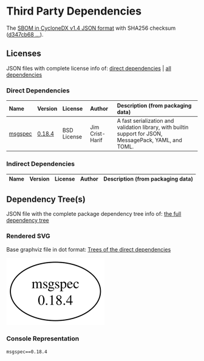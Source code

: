 # Third Party Dependencies

<!--[[[fill sbom_sha256()]]]-->
The [SBOM in CycloneDX v1.4 JSON format](https://git.sr.ht/~sthagen/paikalta/blob/default/etc/sbom/cdx.json) with SHA256 checksum ([d347cb68 ...](https://git.sr.ht/~sthagen/paikalta/blob/default/etc/sbom/cdx.json.sha256 "sha256:d347cb685591cb47005b0c9d1abe05fb2f9bae6229db1bd2b809d6098ef8492e")).
<!--[[[end]]] (checksum: 3dac271d6d3326aff5fbb4428fadb296)-->
## Licenses 

JSON files with complete license info of: [direct dependencies](direct-dependency-licenses.json) | [all dependencies](all-dependency-licenses.json)

### Direct Dependencies

<!--[[[fill direct_dependencies_table()]]]-->
| Name                                        | Version                                            | License     | Author          | Description (from packaging data)                                                                        |
|:--------------------------------------------|:---------------------------------------------------|:------------|:----------------|:---------------------------------------------------------------------------------------------------------|
| [msgspec](https://jcristharif.com/msgspec/) | [0.18.4](https://pypi.org/project/msgspec/0.18.4/) | BSD License | Jim Crist-Harif | A fast serialization and validation library, with builtin support for JSON, MessagePack, YAML, and TOML. |
<!--[[[end]]] (checksum: 1c3c9ba0e18c3fac83af659acb8125cc)-->

### Indirect Dependencies

<!--[[[fill indirect_dependencies_table()]]]-->
| Name | Version | License | Author | Description (from packaging data) |
|:-----|:--------|:--------|:-------|:----------------------------------|
<!--[[[end]]] (checksum: 8a87b89207db0be2864af66f9266660c)-->

## Dependency Tree(s)

JSON file with the complete package dependency tree info of: [the full dependency tree](package-dependency-tree.json)

### Rendered SVG

Base graphviz file in dot format: [Trees of the direct dependencies](package-dependency-tree.dot.txt)

<img src="./package-dependency-tree.svg" alt="Trees of the direct dependencies" title="Trees of the direct dependencies"/>

### Console Representation

<!--[[[fill dependency_tree_console_text()]]]-->
````console
msgspec==0.18.4
````
<!--[[[end]]] (checksum: 240f24818fc4190703194fc43ca1149d)-->
